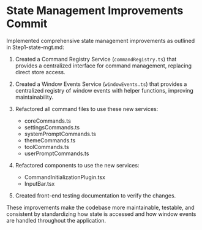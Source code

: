 ﻿# State Management Improvements Commit

Implemented comprehensive state management improvements as outlined in Step1-state-mgt.md:

1. Created a Command Registry Service (`commandRegistry.ts`) that provides a centralized interface for command management, replacing direct store access.

2. Created a Window Events Service (`windowEvents.ts`) that provides a centralized registry of window events with helper functions, improving maintainability.

3. Refactored all command files to use these new services:
   - coreCommands.ts
   - settingsCommands.ts
   - systemPromptCommands.ts
   - themeCommands.ts
   - toolCommands.ts
   - userPromptCommands.ts

4. Refactored components to use the new services:
   - CommandInitializationPlugin.tsx
   - InputBar.tsx

5. Created front-end testing documentation to verify the changes.

These improvements make the codebase more maintainable, testable, and consistent by standardizing how state is accessed and how window events are handled throughout the application.